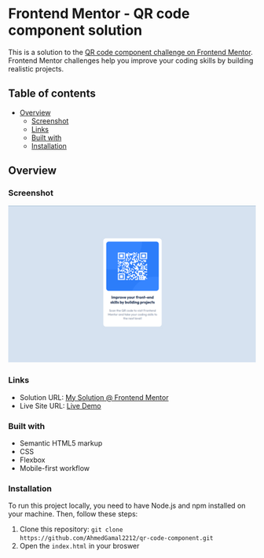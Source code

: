 # Frontend Mentor - QR code component solution

This is a solution to the [QR code component challenge on Frontend Mentor](https://www.frontendmentor.io/challenges/qr-code-component-iux_sIO_H). Frontend Mentor challenges help you improve your coding skills by building realistic projects. 

## Table of contents

- [Overview](#overview)
  - [Screenshot](#screenshot)
  - [Links](#links)
  - [Built with](#built-with)
  - [Installation](#installation)

## Overview

### Screenshot

![Live Demo](./images/live-page-screenshot.png)

### Links

- Solution URL: [My Solution @ Frontend Mentor](https://www.frontendmentor.io/solutions/qr-code-component-DVC5i7UWmI)
- Live Site URL: [Live Demo](https://ahmedgamal2212.github.io/qr-code-component/)

### Built with

- Semantic HTML5 markup
- CSS
- Flexbox
- Mobile-first workflow

### Installation

To run this project locally, you need to have Node.js and npm installed on your machine. Then, follow these steps:

1. Clone this repository: `git clone https://github.com/AhmedGamal2212/qr-code-component.git`
2. Open the `index.html` in your broswer